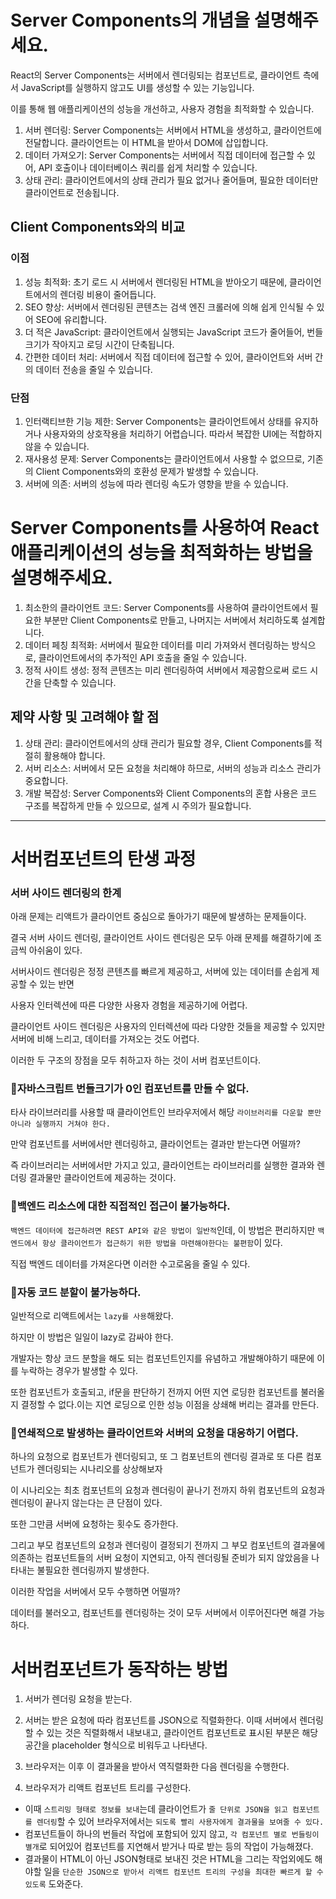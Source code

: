 # Server Components의 개념을 설명해주세요.

React의 Server Components는 서버에서 렌더링되는 컴포넌트로, 클라이언트 측에서 JavaScript를 실행하지 않고도 UI를 생성할 수 있는 기능입니다.

이를 통해 웹 애플리케이션의 성능을 개선하고, 사용자 경험을 최적화할 수 있습니다.

1. 서버 렌더링: Server Components는 서버에서 HTML을 생성하고, 클라이언트에 전달합니다. 클라이언트는 이 HTML을 받아서 DOM에 삽입합니다.
2. 데이터 가져오기: Server Components는 서버에서 직접 데이터에 접근할 수 있어, API 호출이나 데이터베이스 쿼리를 쉽게 처리할 수 있습니다.
3. 상태 관리: 클라이언트에서의 상태 관리가 필요 없거나 줄어들며, 필요한 데이터만 클라이언트로 전송됩니다.

## Client Components와의 비교

### 이점

1. 성능 최적화: 초기 로드 시 서버에서 렌더링된 HTML을 받아오기 때문에, 클라이언트에서의 렌더링 비용이 줄어듭니다.
2. SEO 향상: 서버에서 렌더링된 콘텐츠는 검색 엔진 크롤러에 의해 쉽게 인식될 수 있어 SEO에 유리합니다.
3. 더 적은 JavaScript: 클라이언트에서 실행되는 JavaScript 코드가 줄어들어, 번들 크기가 작아지고 로딩 시간이 단축됩니다.
4. 간편한 데이터 처리: 서버에서 직접 데이터에 접근할 수 있어, 클라이언트와 서버 간의 데이터 전송을 줄일 수 있습니다.

### 단점

1. 인터랙티브한 기능 제한: Server Components는 클라이언트에서 상태를 유지하거나 사용자와의 상호작용을 처리하기 어렵습니다. 따라서 복잡한 UI에는 적합하지 않을 수 있습니다.
2. 재사용성 문제: Server Components는 클라이언트에서 사용할 수 없으므로, 기존의 Client Components와의 호환성 문제가 발생할 수 있습니다.
3. 서버에 의존: 서버의 성능에 따라 렌더링 속도가 영향을 받을 수 있습니다.

# Server Components를 사용하여 React 애플리케이션의 성능을 최적화하는 방법을 설명해주세요.

1. 최소한의 클라이언트 코드: Server Components를 사용하여 클라이언트에서 필요한 부분만 Client Components로 만들고, 나머지는 서버에서 처리하도록 설계합니다.
2. 데이터 페칭 최적화: 서버에서 필요한 데이터를 미리 가져와서 렌더링하는 방식으로, 클라이언트에서의 추가적인 API 호출을 줄일 수 있습니다.
3. 정적 사이트 생성: 정적 콘텐츠는 미리 렌더링하여 서버에서 제공함으로써 로드 시간을 단축할 수 있습니다.

## 제약 사항 및 고려해야 할 점

1. 상태 관리: 클라이언트에서의 상태 관리가 필요할 경우, Client Components를 적절히 활용해야 합니다.
2. 서버 리소스: 서버에서 모든 요청을 처리해야 하므로, 서버의 성능과 리소스 관리가 중요합니다.
3. 개발 복잡성: Server Components와 Client Components의 혼합 사용은 코드 구조를 복잡하게 만들 수 있으므로, 설계 시 주의가 필요합니다.

<hr/>

# 서버컴포넌트의 탄생 과정

### 서버 사이드 렌더링의 한계

아래 문제는 리액트가 클라이언트 중심으로 돌아가기 때문에 발생하는 문제들이다.

결국 서버 사이드 렌더링, 클라이언트 사이드 렌더링은 모두 아래 문제를 해결하기에 조금씩 아쉬움이 있다.

서버사이드 렌더링은 정정 콘텐츠를 빠르게 제공하고, 서버에 있는 데이터를 손쉽게 제공할 수 있는 반면

사용자 인터렉션에 따른 다양한 사용자 경험을 제공하기에 어렵다.

클라이언트 사이드 렌더링은 사용자의 인터렉션에 따라 다양한 것들을 제공할 수 있지만 서버에 비해 느리고, 데이터를 가져오는 것도 어렵다.

이러한 두 구조의 장점을 모두 취하고자 하는 것이 서버 컴포넌트이다.

### 🚨자바스크립트 번들크기가 0인 컴포넌트를 만들 수 없다.

타사 라이브러리를 사용할 때 클라이언트인 브라우저에서 해당 `라이브러리를 다운할 뿐만 아니라 실행까지 거쳐야 한다.`

만약 컴포넌트를 서버에서만 렌더링하고, 클라이언트는 결과만 받는다면 어떨까?

즉 라이브러리는 서버에서만 가지고 있고, 클라이언트는 라이브러리를 실행한 결과와 렌더링 결과물만 클라이언트에 제공하는 것이다.

### 🚨백엔드 리소스에 대한 직접적인 접근이 불가능하다.

`백엔드 데이터에 접근하려면 REST API와 같은 방법이 일반적`인데, 이 방법은 편리하지만 `백엔드에서 항상 클라이언트가 접근하기 위한 방법을 마련해야한다는 불편함`이 있다.

직접 백엔드 데이터를 가져온다면 이러한 수고로움을 줄일 수 있다.

### 🚨자동 코드 분할이 불가능하다.

일반적으로 리액트에서는 `lazy를 사용`해왔다.

하지만 이 방법은 일일이 lazy로 감싸야 한다.

개발자는 항상 코드 분할을 해도 되는 컴포넌트인지를 유념하고 개발해야하기 때문에 이를 누락하는 경우가 발생할 수 있다.

또한 컴포넌트가 호출되고, if문을 판단하기 전까지 어떤 지연 로딩한 컴포넌트를 불러올지 결정할 수 없다.이는 지연 로딩으로 인한 성능 이점을 상쇄해 버리는 결과를 만든다.

### 🚨연쇄적으로 발생하는 클라이언트와 서버의 요청을 대응하기 어렵다.

하나의 요청으로 컴포넌트가 렌더링되고, 또 그 컴포넌트의 렌더링 결과로 또 다른 컴포넌트가 렌더링되는 시나리오를 상상해보자

이 시나리오는 최초 컴포넌트의 요청과 렌더링이 끝나기 전까지 하위 컴포넌트의 요청과 렌더링이 끝나지 않는다는 큰 단점이 있다.

또한 그만큼 서버에 요청하는 횟수도 증가한다.

그리고 부모 컴포넌트의 요청과 렌더링이 결정되기 전까지 그 부모 컴포넌트의 결과물에 의존하는 컴포넌트들의 서버 요청이 지연되고, 아직 렌더링될 준비가 되지 않았음을 나타내는 불필요한 렌더링까지 발생한다.

이러한 작업을 서버에서 모두 수행하면 어떨까?

데이터를 불러오고, 컴포넌트를 렌더링하는 것이 모두 서버에서 이루어진다면 해결 가능하다.

# 서버컴포넌트가 동작하는 방법

1. 서버가 렌더링 요청을 받는다.

2. 서버는 받은 요청에 따라 컴포넌트를 JSON으로 직렬화한다. 이때 서버에서 렌더링할 수 있는 것은 직렬화해서 내보내고, 클라이언트 컴포넌트로 표시된 부분은 해당 공간을 placeholder 형식으로 비워두고 나타낸다.

3. 브라우저는 이후 이 결과물을 받아서 역직렬화한 다음 렌더링을 수행한다.

4. 브라우저가 리액트 컴포넌트 트리를 구성한다.

- 이때 `스트리밍 형태로 정보를 보내`는데 클라이언트가 `줄 단위로 JSON을 읽고 컴포넌트를 렌더링`할 수 있어 브라우저에서는 `되도록 빨리 사용자에게 결과물을 보여줄 수 있다.`
- 컴포넌트들이 하나의 번들러 작업에 포함되어 있지 않고, `각 컴포넌트 별로 번들링이 별개`로 되어있어 컴포넌트를 지연해서 받거나 따로 받는 등의 작업이 가능해졌다.
- 결과물이 HTML이 아닌 JSON형태로 보내진 것은 HTML을 그리는 작업외에도 해야할 일을 `단순한 JSON으로 받아서 리액트 컴포넌트 트리의 구성을 최대한 빠르게 할 수 있도록` 도와준다.

